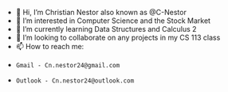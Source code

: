 - 👋 Hi, I’m Christian Nestor also known as @C-Nestor
- 👀 I’m interested in Computer Science and the Stock Market
- 🌱 I’m currently learning Data Structures and Calculus 2
- 💞️ I’m looking to collaborate on any projects in my CS 113 class
- 📫 How to reach me: 
-     Gmail - Cn.nestor24@gmail.com
-     Outlook - Cn.nestor24@outlook.com

<!---
C-Nestor/C-Nestor is a ✨ special ✨ repository because its `README.md` (this file) appears on your GitHub profile.
You can click the Preview link to take a look at your changes.
--->
